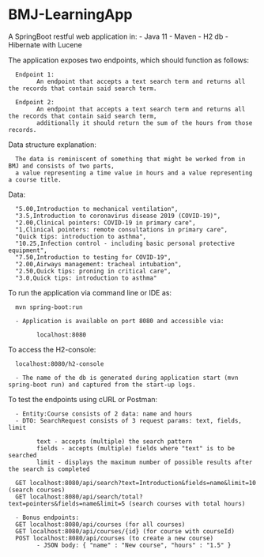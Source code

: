 # BMJ-LearningApp
A SpringBoot restful web application in: 
      - Java 11
      - Maven
      - H2 db
      - Hibernate with Lucene


The application exposes two endpoints, which should function as follows:

      Endpoint 1: 
            An endpoint that accepts a text search term and returns all the records that contain said search term.

      Endpoint 2:
            An endpoint that accepts a text search term and returns all the records that contain said search term, 
            additionally it should return the sum of the hours from those records.


Data structure explanation:

      The data is reminiscent of something that might be worked from in BMJ and consists of two parts, 
      a value representing a time value in hours and a value representing a course title. 


Data: 
  
      "5.00,Introduction to mechanical ventilation",
      "3.5,Introduction to coronavirus disease 2019 (COVID-19)",
      "2.00,Clinical pointers: COVID-19 in primary care",
      "1,Clinical pointers: remote consultations in primary care",
      "Quick tips: introduction to asthma",
      "10.25,Infection control - including basic personal protective equipment",
      "7.50,Introduction to testing for COVID-19",
      "2.00,Airways management: tracheal intubation",
      "2.50,Quick tips: proning in critical care",
      "3.0,Quick tips: introduction to asthma"

To run the application via command line or IDE as:

      mvn spring-boot:run

      - Application is available on port 8080 and accessible via: 
            
            localhost:8080

To access the H2-console:
      
      localhost:8080/h2-console
      
      - The name of the db is generated during application start (mvn spring-boot run) and captured from the start-up logs.

To test the endpoints using cURL or Postman:

      - Entity:Course consists of 2 data: name and hours
      - DTO: SearchRequest consists of 3 request params: text, fields, limit

            text - accepts (multiple) the search pattern
            fields - accepts (multiple) fields where "text" is to be searched
            limit - displays the maximum number of possible results after the search is completed

      GET localhost:8080/api/search?text=Introduction&fields=name&limit=10 (search courses)
      GET localhost:8080/api/search/total?text=pointers&fields=name&limit=5 (search courses with total hours)
      
      - Bonus endpoints:
      GET localhost:8080/api/courses (for all courses)
      GET localhost:8080/api/courses/{id} (for course with courseId)
      POST localhost:8080/api/courses (to create a new course)
            - JSON body: { "name" : "New course", "hours" : "1.5" }

